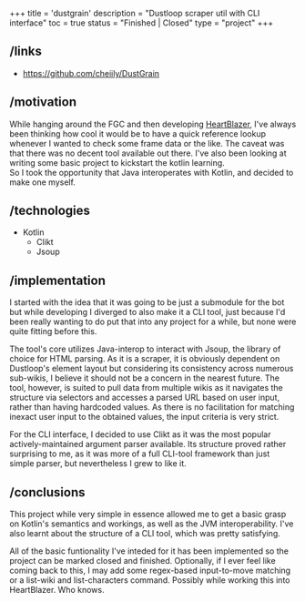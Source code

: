 +++
title = 'dustgrain'
description = "Dustloop scraper util with CLI interface"
toc = true
status = "Finished | Closed"
type = "project"
+++

## /links

- https://github.com/cheiily/DustGrain

## /motivation

While hanging around the FGC and then developing [HeartBlazer](/projects/heartblazer), I've always been thinking how cool it would be to have a quick reference lookup whenever I wanted to check some frame data or the like. The caveat was that there was no decent tool available out there. I've also been looking at writing some basic project to kickstart the kotlin learning.\
So I took the opportunity that Java interoperates with Kotlin, and decided to make one myself.

## /technologies

- Kotlin
	- Clikt
	- Jsoup

## /implementation

I started with the idea that it was going to be just a submodule for the bot but while developing I diverged to also make it a CLI tool, just because I'd been really wanting to do put that into any project for a while, but none were quite fitting before this. 

The tool's core utilizes Java-interop to interact with Jsoup, the library of choice for HTML parsing.
As it is a scraper, it is obviously dependent on Dustloop's element layout but considering its consistency across numerous sub-wikis, I believe it should not be a concern in the nearest future.
The tool, however, is suited to pull data from multiple wikis as it navigates the structure via selectors and accesses a parsed URL based on user input, rather than having hardcoded values. As there is no facilitation for matching inexact user input to the obtained values, the input criteria is very strict.

For the CLI interface, I decided to use Clikt as it was the most popular actively-maintained argument parser available. Its structure proved rather surprising to me, as it was more of a full CLI-tool framework than just simple parser, but nevertheless I grew to like it.

## /conclusions

This project while very simple in essence allowed me to get a basic grasp on Kotlin's semantics and workings, as well as the JVM interoperability. I've also learnt about the structure of a CLI tool, which was pretty satisfying.

All of the basic funtionality I've inteded for it has been implemented so the project can be marked closed and finished.
Optionally, if I ever feel like coming back to this, I may add some regex-based input-to-move matching or a list-wiki and list-characters command. Possibly while working this into HeartBlazer. Who knows.